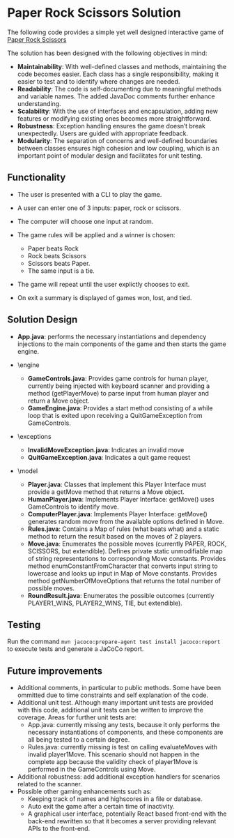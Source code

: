# Paper Rock Scissors Solution

The following code provides a simple yet well designed interactive game of [Paper Rock Scissors](https://en.wikipedia.org/wiki/Rock_paper_scissors)

The solution has been designed with the following objectives in mind:

- **Maintainability**: With well-defined classes and methods, maintaining the code becomes easier. Each class has a single responsibility, making it easier to test and to identify where changes are needed.
- **Readability**: The code is self-documenting due to meaningful methods and variable names. The added JavaDoc comments further enhance understanding.
- **Scalability**: With the use of interfaces and encapsulation, adding new features or modifying existing ones becomes more straightforward.
- **Robustness**: Exception handling ensures the game doesn’t break unexpectedly. Users are guided with appropriate feedback.
- **Modularity**: The separation of concerns and well-defined boundaries between classes ensures high cohesion and low coupling, which is an important point of modular design and facilitates for unit testing.

## Functionality

- The user is presented with a CLI to play the game.
- A user can enter one of 3 inputs: paper, rock or scissors.
- The computer will choose one input at random.
- The game rules will be applied and a winner is chosen:

  - Paper beats Rock
  - Rock beats Scissors
  - Scissors beats Paper.
  - The same input is a tie.

- The game will repeat until the user explictly chooses to exit.
- On exit a summary is displayed of games won, lost, and tied.

## Solution Design

- **App.java**: performs the necessary instantiations and dependency injections to the main components of the game and then starts the game engine.

- \engine

  - **GameControls.java**: Provides game controls for human player, currently being injected with keyboard scanner and providing a method (getPlayerMove) to parse input from human player and return a Move object.
  - **GameEngine.java**: Provides a start method consisting of a while loop that is exited upon receiving a QuitGameException from GameControls.

- \exceptions

  - **InvalidMoveException.java**: Indicates an invalid move
  - **QuitGameException.java**: Indicates a quit game request

- \model
  - **Player.java**: Classes that implement this Player Interface must provide a getMove method that returns a Move object.
  - **HumanPlayer.java**: Implements Player Interface: getMove() uses GameControls to identify move.
  - **ComputerPlayer.java**: Implements Player Interface: getMove() generates random move from the available options defined in Move.
  - **Rules.java**: Contains a Map of rules (what beats what) and a static method to return the result based on the moves of 2 players.
  - **Move.java**: Enumerates the possible moves (currently PAPER, ROCK, SCISSORS, but extendible). Defines private static unmodifiable map of string representations to corresponding Move constants. Provides method enumConstantFromCharacter that converts input string to lowercase and looks up input in Map of Move constants. Provides method getNumberOfMoveOptions that returns the total number of possible moves.
  - **RoundResult.java**: Enumerates the possible outcomes (currently PLAYER1_WINS, PLAYER2_WINS, TIE, but extendible).

## Testing

Run the command `mvn jacoco:prepare-agent test install jacoco:report` to execute tests and generate a JaCoCo report.

## Future improvements

- Additional comments, in particular to public methods. Some have been ommitted due to time constraints and self explanation of the code.
- Additional unit test. Although many important unit tests are provided with this code, additional unit tests can be written to improve the coverage. Areas for further unit tests are:
  - App.java: currently missing any tests, because it only performs the necessary instantiations of components, and these components are all being tested to a certain degree.
  - Rules.java: currently missing is test on calling evaluateMoves with invalid player1Move. This scenario should not happen in the complete app because the validity check of player1Move is performed in the GameControls using Move.
- Additional robustness: add additional exception handlers for scenarios related to the scanner.
- Possible other gaming enhancements such as:
  - Keeping track of names and highscores in a file or database.
  - Auto exit the game after a certain time of inactivity.
  - A graphical user interface, potentially React based front-end with the back-end rewritten so that it becomes a server providing relevant APIs to the front-end.

